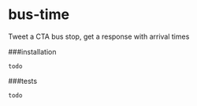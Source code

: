 bus-time
========

Tweet a CTA bus stop, get a response with arrival times

###installation
```
todo
```

###tests
```
todo
```
